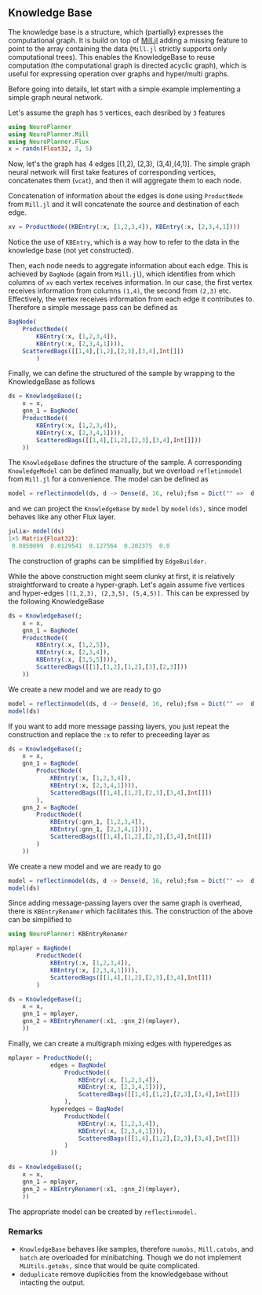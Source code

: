 ## Knowledge Base

The knowledge base is a structure, which (partially) expresses the computational graph. It is build on top of [Mill.jl](https://github.com/CTUAvastLab/Mill.jl) adding a missing feature to point to the array containing the data (`Mill.jl` strictly supports only computational trees). This enables the KnowledgeBase to reuse computation (the computational graph is directed acyclic graph), which is useful for expressing operation over graphs and hyper/multi graphs.

Before going into details, let start with a simple example implementing a simple graph neural network.

Let's assume the graph has `5` vertices, each desribed by `3` features
```julia
using NeuroPlanner
using NeuroPlanner.Mill
using NeuroPlanner.Flux
x = randn(Float32, 3, 5)
```
Now, let's the graph has 4 edges [(1,2), (2,3), (3,4),(4,1)]. The simple graph neural network will first take features of corresponding vertices, concatenates them (`vcat`), and then it will aggregate them to each node. 

Concatenation of information about the edges is done using `ProductNode` from `Mill.jl` and it will concatenate the source and destination of each edge. 
```julia
xv = ProductNode((KBEntry(:x, [1,2,3,4]), KBEntry(:x, [2,3,4,1])))
```
Notice the use of `KBEntry`, which is a way how to refer to the data in the knowledge base (not yet constructed).

Then, each node needs to aggregate information about each edge. This is achieved by `BagNode` (again from `Mill.jl`), which identifies from which columns of `xv` each vertex receives information. In our case, the first vertex receives information from columns `(1,4)`, the second from `(2,3)` etc. Effectively, the vertex receives information from each edge it contributes to. Therefore a simple message pass can be defined as 
```julia 
BagNode(
	ProductNode((
		KBEntry(:x, [1,2,3,4]), 
		KBEntry(:x, [2,3,4,1]))), 
	ScatteredBags([[1,4],[1,2],[2,3],[3,4],Int[]])
		)
```
Finally, we can define the structured of the sample by wrapping to the KnowledgeBase as follows
```julia
ds = KnowledgeBase((;
	x = x,
	gnn_1 = BagNode(
	ProductNode((
		KBEntry(:x, [1,2,3,4]), 
		KBEntry(:x, [2,3,4,1]))), 
		ScatteredBags([[1,4],[1,2],[2,3],[3,4],Int[]]))
	))
```
The `KnowledgeBase` defines the structure of the sample. A corresponding `KnowledgeModel` can be defined manually, but we overload `refletinmodel` from `Mill.jl` for a convenience. The model can be defined as 
```julia
model = reflectinmodel(ds, d -> Dense(d, 16, relu);fsm = Dict("" =>  d -> Dense(d, 1)))
```
and we can project the `KnowledgeBase` by `model` by `model(ds),` since model behaves like any other Flux layer.

```julia
julia> model(ds)
1×5 Matrix{Float32}:
 0.0850099  0.0129541  0.127564  0.202375  0.0
```

The construction of graphs can be simplified by `EdgeBuilder.`

While the above construction might seem clunky at first, it is relatively straightforward to create a hyper-graph. Let's again assume five vertices and hyper-edges `[(1,2,3), (2,3,5), (5,4,5)].` This can be expressed by the following KnowledgeBase
```julia
ds = KnowledgeBase((;
	x = x,
	gnn_1 = BagNode(
	ProductNode((
		KBEntry(:x, [1,2,5]), 
		KBEntry(:x, [2,3,4]), 
		KBEntry(:x, [3,5,5]))), 
		ScatteredBags([[1],[1,2],[1,2],[3],[2,3]]))
	))
```
We create a new model and we are ready to go
```julia
model = reflectinmodel(ds, d -> Dense(d, 16, relu);fsm = Dict("" =>  d -> Dense(d, 1)))
model(ds)
```

If you want to add more message passing layers, you just repeat the construction and replace the `:x` to refer to preceeding layer as 
```julia
ds = KnowledgeBase((;
	x = x,
	gnn_1 = BagNode(
		ProductNode((
			KBEntry(:x, [1,2,3,4]), 
			KBEntry(:x, [2,3,4,1]))), 
			ScatteredBags([[1,4],[1,2],[2,3],[3,4],Int[]])
		),
	gnn_2 = BagNode(
		ProductNode((
			KBEntry(:gnn_1, [1,2,3,4]), 
			KBEntry(:gnn_1, [2,3,4,1]))), 
			ScatteredBags([[1,4],[1,2],[2,3],[3,4],Int[]])
		)
	))
```
We create a new model and we are ready to go
```julia
model = reflectinmodel(ds, d -> Dense(d, 16, relu);fsm = Dict("" =>  d -> Dense(d, 1)))
model(ds)
```

Since adding message-passing layers over the same graph is overhead, there is `KBEntryRenamer` which facilitates this. The construction of the above can be simplified to 
```julia
using NeuroPlanner: KBEntryRenamer

mplayer = BagNode(
		ProductNode((
			KBEntry(:x, [1,2,3,4]), 
			KBEntry(:x, [2,3,4,1]))), 
			ScatteredBags([[1,4],[1,2],[2,3],[3,4],Int[]])
		)

ds = KnowledgeBase((;
	x = x,
	gnn_1 = mplayer,
	gnn_2 = KBEntryRenamer(:x1, :gnn_2)(mplayer),
	))
```

Finally, we can create a multigraph mixing edges with hyperedges as
```julia
mplayer = ProductNode((;
			edges = BagNode(
				ProductNode((
					KBEntry(:x, [1,2,3,4]), 
					KBEntry(:x, [2,3,4,1]))), 
					ScatteredBags([[1,4],[1,2],[2,3],[3,4],Int[]])
				),
			hyperedges = BagNode(
				ProductNode((
					KBEntry(:x, [1,2,3,4]), 
					KBEntry(:x, [2,3,4,1]))), 
					ScatteredBags([[1,4],[1,2],[2,3],[3,4],Int[]])
				)
			))

ds = KnowledgeBase((;
	x = x,
	gnn_1 = mplayer,
	gnn_2 = KBEntryRenamer(:x1, :gnn_2)(mplayer),
	))
```
The appropriate model can be created by `reflectinmodel.`


### Remarks
  * `KnowledgeBase` behaves like samples, therefore `numobs,`  `Mill.catobs`, and `batch` are overloaded for minibatching. Though we do not implement `MLUtils.getobs,` since that would be quite complicated.
  * `deduplicate` remove duplicities from the knowledgebase without intacting the output.
